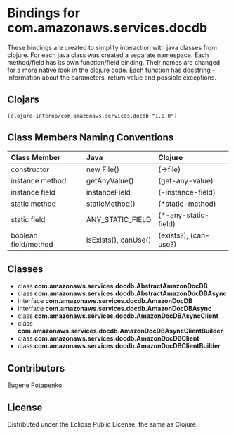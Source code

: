 # Bindings for com.amazonaws.services.docdb

These bindings are created to simplify interaction with java classes from clojure.
For each java class was created a separate namespace.
Each method/field has its own function/field binding.
Their names are changed for a more native look in the clojure code. Each function has docstring - information about the parameters, return value and possible exceptions.

## Clojars

```
[clojure-interop/com.amazonaws.services.docdb "1.0.0"]
```

## Class Members Naming Conventions

| Class Member | Java | Clojure |
|:--|:--|:--|
| constructor | new File() | (->file) |
| instance method | getAnyValue() | (get-any-value) |
| instance field | instanceField | (-instance-field) |
| static method | staticMethod() | (*static-method) |
| static field | ANY_STATIC_FIELD | (*-any-static-field) |
| boolean field/method | isExists(), canUse() | (exists?), (can-use?) |

## Classes

- class **com.amazonaws.services.docdb.AbstractAmazonDocDB**
- class **com.amazonaws.services.docdb.AbstractAmazonDocDBAsync**
- interface **com.amazonaws.services.docdb.AmazonDocDB**
- interface **com.amazonaws.services.docdb.AmazonDocDBAsync**
- class **com.amazonaws.services.docdb.AmazonDocDBAsyncClient**
- class **com.amazonaws.services.docdb.AmazonDocDBAsyncClientBuilder**
- class **com.amazonaws.services.docdb.AmazonDocDBClient**
- class **com.amazonaws.services.docdb.AmazonDocDBClientBuilder**

## Contributors

[Eugene Potapenko](https://github.com/potapenko/)

## License

Distributed under the Eclipse Public License, the same as Clojure.
